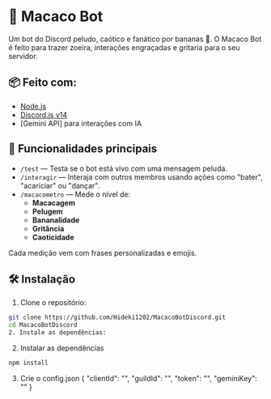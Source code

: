# 🐒 Macaco Bot

Um bot do Discord peludo, caótico e fanático por bananas 🍌. O Macaco Bot é feito para trazer zoeira, interações engraçadas e gritaria para o seu servidor.

## 📦 Feito com:
- [Node.js](https://nodejs.org)
- [Discord.js v14](https://discord.js.org)
- [Gemini API] para interações com IA

## 🚀 Funcionalidades principais

- `/test` — Testa se o bot está vivo com uma mensagem peluda.
- `/interagir` — Interaja com outros membros usando ações como "bater", "acariciar" ou "dançar".
- `/macacometro` — Mede o nível de:
  - **Macacagem**
  - **Pelugem**
  - **Bananalidade**
  - **Gritância**
  - **Caoticidade**

Cada medição vem com frases personalizadas e emojis.

## 🛠 Instalação

1. Clone o repositório:

```bash
git clone https://github.com/Hideki1202/MacacoBotDiscord.git
cd MacacoBotDiscord
2. Instale as dependências:
```
2. Instalar as dependências
```bash
npm install
```
3. Crie o config.json
{
    "clientId": "",
    "guildId": "",
	  "token": "",
    "geminiKey": ""
}


